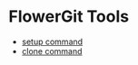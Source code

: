 # FlowerGit Tools
- [setup command](https://nenjiru.github.io/FlowerGitTools/init.html)
- [clone command](https://nenjiru.github.io/FlowerGitTools/clone.html)
